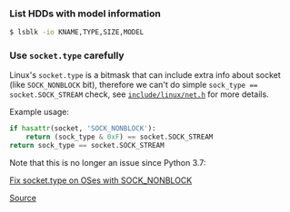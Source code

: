 ### List HDDs with model information

```sh
$ lsblk -io KNAME,TYPE,SIZE,MODEL
```

### Use `socket.type` carefully

Linux's `socket.type` is a bitmask that can include extra info
about socket (like `SOCK_NONBLOCK` bit), therefore we can't do simple
`sock_type == socket.SOCK_STREAM` check, see
[`include/linux/net.h`](https://github.com/torvalds/linux/blob/v4.13/include/linux/net.h#L77)
for more details.

Example usage:

```py
if hasattr(socket, 'SOCK_NONBLOCK'):
    return (sock_type & 0xF) == socket.SOCK_STREAM
return sock_type == socket.SOCK_STREAM
```

Note that this is no longer an issue since Python 3.7:

[Fix socket.type on OSes with SOCK_NONBLOCK](https://bugs.python.org/issue32331)

[Source](https://github.com/python/cpython/commit/e796b2fe26f220107ac50667de6cc86c82b465e3)
